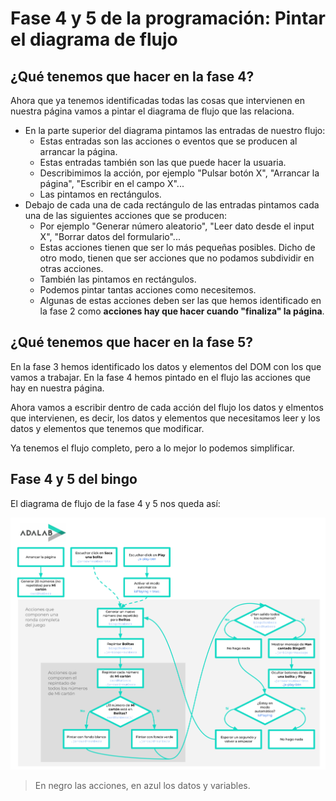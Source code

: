 # Fase 4 y 5 de la programación: Pintar el diagrama de flujo

## ¿Qué tenemos que hacer en la fase 4?

Ahora que ya tenemos identificadas todas las cosas que intervienen en nuestra página vamos a pintar el diagrama de flujo que las relaciona.

- En la parte superior del diagrama pintamos las entradas de nuestro flujo:
  - Estas entradas son las acciones o eventos que se producen al arrancar la página.
  - Estas entradas también son las que puede hacer la usuaria.
  - Describimimos la acción, por ejemplo "Pulsar botón X", "Arrancar la página", "Escribir en el campo X"...
  - Las pintamos en rectángulos.
- Debajo de cada una de cada rectángulo de las entradas pintamos cada una de las siguientes acciones que se producen:
  - Por ejemplo "Generar número aleatorio", "Leer dato desde el input X", "Borrar datos del formulario"...
  - Estas acciones tienen que ser lo más pequeñas posibles. Dicho de otro modo, tienen que ser acciones que no podamos subdividir en otras acciones.
  - También las pintamos en rectángulos.
  - Podemos pintar tantas acciones como necesitemos.
  - Algunas de estas acciones deben ser las que hemos identificado en la fase 2 como **acciones hay que hacer cuando "finaliza" la página**.

## ¿Qué tenemos que hacer en la fase 5?

En la fase 3 hemos identificado los datos y elementos del DOM con los que vamos a trabajar. En la fase 4 hemos pintado en el flujo las acciones que hay en nuestra página.

Ahora vamos a escribir dentro de cada acción del flujo los datos y elmentos que intervienen, es decir, los datos y elementos que necesitamos leer y los datos y elementos que tenemos que modificar.

Ya tenemos el flujo completo, pero a lo mejor lo podemos simplificar.

## Fase 4 y 5 del bingo

El diagrama de flujo de la fase 4 y 5 nos queda así:

![Flow](./flow.svg)

> En negro las acciones, en azul los datos y variables.

